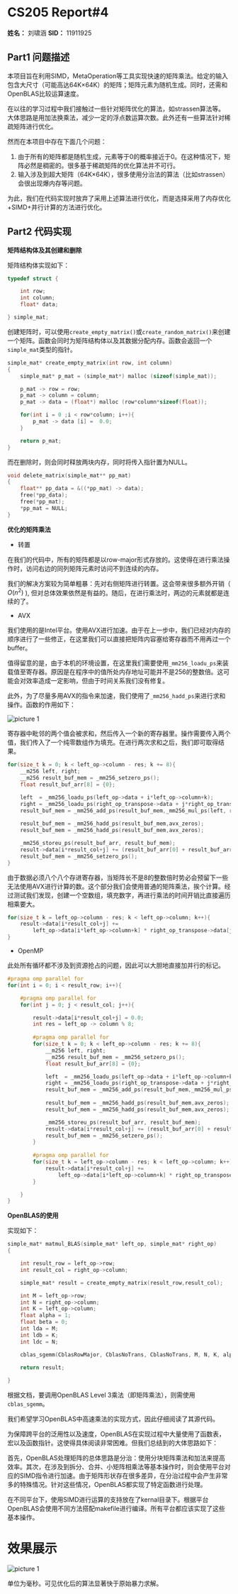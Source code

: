 # CS205 Report#4
**姓名：** 刘啸涵
**SID：** 11911925

## Part1 问题描述
本项目旨在利用SIMD，MetaOperation等工具实现快速的矩阵乘法。给定的输入包含大尺寸（可能高达64K×64K）的矩阵；矩阵元素为随机生成。同时，还需和OpenBLAS比较运算速度。

在以往的学习过程中我们接触过一些针对矩阵优化的算法，如strassen算法等。大体思路是用加法换乘法，减少一定的浮点数运算次数。此外还有一些算法针对稀疏矩阵进行优化。

然而在本项目中存在下面几个问题：
1. 由于所有的矩阵都是随机生成，元素等于0的概率接近于0。在这种情况下，矩阵必然是稠密的。很多基于稀疏矩阵的优化算法并不可行。
2. 输入涉及到超大矩阵（64K×64K），很多使用分治法的算法（比如strassen）会很出现爆内存等问题。

为此，我们在代码实现时放弃了采用上述算法进行优化，而是选择采用了内存优化+SIMD+并行计算的方法进行优化。

## Part2 代码实现

**矩阵结构体及其创建和删除**

矩阵结构体实现如下：

```c
typedef struct {

    int row;
    int column;
    float* data;

} simple_mat;
```

创建矩阵时，可以使用`create_empty_matrix()`或`create_random_matrix()`来创建一个矩阵。函数会同时为矩阵结构体以及其数据分配内存。函数会返回一个`simple_mat`类型的指针。

```c
simple_mat* create_empty_matrix(int row, int column)
{
    simple_mat* p_mat = (simple_mat*) malloc (sizeof(simple_mat));

    p_mat -> row = row;
    p_mat -> column = column;
    p_mat -> data = (float*) malloc (row*column*sizeof(float));

    for(int i = 0 ;i < row*column; i++){
        p_mat -> data [i] =  0.0;
    }

    return p_mat;
}
```

而在删除时，则会同时释放两块内存，同时将传入指针置为NULL。

```c
void delete_matrix(simple_mat** pp_mat)
{
    float** pp_data = &((*pp_mat) -> data);
    free(*pp_data);
    free(*pp_mat);
    *pp_mat = NULL;
}
```

**优化的矩阵乘法**

- 转置

在我们的代码中，所有的矩阵都是以row-major形式存放的。这使得在进行乘法操作时，访问右边的同列矩阵元素时访问不到连续的内存。

我们的解决方案较为简单粗暴：先对右侧矩阵进行转置。这会带来很多额外开销（ $O(n^2)$ ), 但对总体效果依然是有益的。随后，在进行乘法时，两边的元素就都是连续的了。

- AVX

我们使用的是Intel平台。使用AVX进行加速。由于在上一步中，我们已经对内存的顺序进行了一些修正，在这里我们可以直接把矩阵内容塞给寄存器而不用再过一个buffer。

值得留意的是，由于本机的环境设置，在这里我们需要使用`_mm256_loadu_ps`来装载值至寄存器。原因是在程序中的值所处内存地址可能并不是256的整数倍。这可能会对效率造成一定影响，但由于时间关系我们没有修复。

此外，为了尽量多用AVX的指令来加速，我们使用了`_mm256_hadd_ps`来进行求和操作。函数的作用如下：

![picture 1](../images/7fd90e55126514d2230a4f4e703ce71554ce23e813c7054b80747e8cb1d9a35f.png)  

寄存器中毗邻的两个值会被求和，然后传入一个新的寄存器里。操作需要传入两个值，我们传入了一个纯零数组作为填充。在进行两次求和之后，我们即可取得结果。


```c
for(size_t k = 0; k < left_op->column - res; k += 8){
    __m256 left, right;
    __m256 result_buf_mem = _mm256_setzero_ps();
    float result_buf_arr[8] = {0};

    left  = _mm256_loadu_ps(left_op->data + i*left_op->column+k);
    right = _mm256_loadu_ps(right_op_transpose->data + j*right_op_transpose->column+k);
    result_buf_mem = _mm256_add_ps(result_buf_mem,_mm256_mul_ps(left, right));
    
    result_buf_mem = _mm256_hadd_ps(result_buf_mem,avx_zeros);
    result_buf_mem = _mm256_hadd_ps(result_buf_mem,avx_zeros);

    _mm256_storeu_ps(result_buf_arr, result_buf_mem);
    result->data[i*result_col+j] += (result_buf_arr[0] + result_buf_arr[4]);
    result_buf_mem = _mm256_setzero_ps();
}
```

由于数据必须八个八个存进寄存器，当矩阵长不是8的整数倍时势必会预留下一些无法使用AVX进行计算的数。这个部分我们会使用普通的矩阵乘法，挨个计算。经过测试我们发现，创建一个空数组，填充数字，再进行乘法的时间开销比直接遍历相乘要大。

```c
for(size_t k = left_op->column - res; k < left_op->column; k++){
    result->data[i*result_col+j] += 
        left_op->data[i*left_op->column+k] * right_op_transpose->data[j*right_op_transpose->column+k];
}
```

- OpenMP

此处所有循环都不涉及到资源抢占的问题，因此可以大胆地直接加并行的标记。

```c
#pragma omp parallel for
for(int i = 0; i < result_row; i++){

    #pragma omp parallel for
    for(int j = 0; j < result_col; j++){

        result->data[i*result_col+j] = 0.0;
        int res = left_op -> column % 8;
        
        #pragma omp parallel for
        for(size_t k = 0; k < left_op->column - res; k += 8){
            __m256 left, right;
            __m256 result_buf_mem = _mm256_setzero_ps();
            float result_buf_arr[8] = {0};

            left  = _mm256_loadu_ps(left_op->data + i*left_op->column+k);
            right = _mm256_loadu_ps(right_op_transpose->data + j*right_op_transpose->column+k);
            result_buf_mem = _mm256_add_ps(result_buf_mem,_mm256_mul_ps(left, right));
            
            result_buf_mem = _mm256_hadd_ps(result_buf_mem,avx_zeros);
            result_buf_mem = _mm256_hadd_ps(result_buf_mem,avx_zeros);

            _mm256_storeu_ps(result_buf_arr, result_buf_mem);
            result->data[i*result_col+j] += (result_buf_arr[0] + result_buf_arr[4]);
            result_buf_mem = _mm256_setzero_ps();
        }
        
        #pragma omp parallel for
        for(size_t k = left_op->column - res; k < left_op->column; k++){
            result->data[i*result_col+j] += 
                left_op->data[i*left_op->column+k] * right_op_transpose->data[j*right_op_transpose->column+k];
        }

    }
} 
```

**OpenBLAS的使用**

实现如下：

```c
simple_mat* matmul_BLAS(simple_mat* left_op, simple_mat* right_op)
{

    int result_row = left_op->row;
    int result_col = right_op->column;

    simple_mat* result = create_empty_matrix(result_row,result_col);

    int M = left_op->row;
    int N = right_op->column;
    int K = left_op->column;
    float alpha = 1;
    float beta = 0;
    int lda = M;
    int ldb = K;
    int ldc = N;

    cblas_sgemm(CblasRowMajor, CblasNoTrans, CblasNoTrans, M, N, K, alpha, left_op->data, lda, right_op->data, ldb, beta, result->data, ldc);

    return result;
    
}
```

根据文档，要调用OpenBLAS Level 3乘法（即矩阵乘法），则需使用`cblas_sgemm`。

我们希望学习OpenBLAS中高速乘法的实现方式，因此仔细阅读了其源代码。

为保障跨平台的泛用性以及速度，OpenBLAS在实现过程中大量使用了函数表，宏以及函数指针。这使得具体阅读非常困难。但我们总结到的大体思路如下：

首先，OpenBLAS处理矩阵的总体思路是分治：使用分块矩阵乘法和加法来提高效率。其次，在涉及到拆分、合并、小矩阵相乘法等基本操作时，则会使用平台对应的SIMD指令进行加速。由于矩阵形状存在很多差异，在分治过程中会产生非常多的特殊情况。针对这些情况，OpenBLAS都实现了特定函数进行处理。

在不同平台下，使用SIMD进行运算的支持放在了kernal目录下。根据平台OpenBLAS会使用不同方法搭配makefile进行编译。所有平台都应该实现了这些基本操作。


# 效果展示

![picture 1](./images/3720b20a3e0abee98274863cff5294705472998a47c690fd367eb807d81de079.png)  

单位为毫秒。可见优化后的算法显著快于原始暴力求解。


